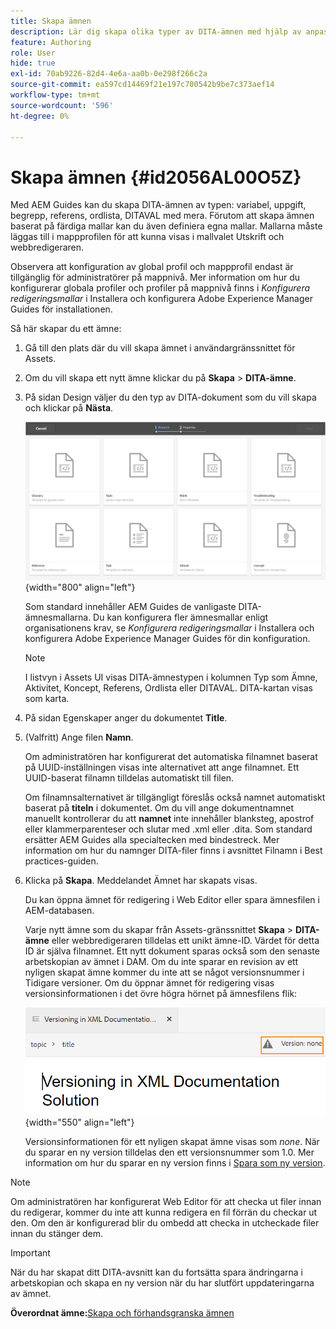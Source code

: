 ```yaml
---
title: Skapa ämnen
description: Lär dig skapa olika typer av DITA-ämnen med hjälp av anpassade mallar i AEM Guides webbredigerare.
feature: Authoring
role: User
hide: true
exl-id: 70ab9226-82d4-4e6a-aa0b-0e298f266c2a
source-git-commit: ea597cd14469f21e197c700542b9be7c373aef14
workflow-type: tm+mt
source-wordcount: '596'
ht-degree: 0%

---
```


# Skapa ämnen {#id2056AL00O5Z}

Med AEM Guides kan du skapa DITA-ämnen av typen: variabel, uppgift, begrepp, referens, ordlista, DITAVAL med mera. Förutom att skapa ämnen baserat på färdiga mallar kan du även definiera egna mallar. Mallarna måste läggas till i mappprofilen för att kunna visas i mallvalet Utskrift och webbredigeraren.

Observera att konfiguration av global profil och mappprofil endast är tillgänglig för administratörer på mappnivå. Mer information om hur du konfigurerar globala profiler och profiler på mappnivå finns i *Konfigurera redigeringsmallar* i Installera och konfigurera Adobe Experience Manager Guides för installationen.

Så här skapar du ett ämne:

1. Gå till den plats där du vill skapa ämnet i användargränssnittet för Assets.

1. Om du vill skapa ett nytt ämne klickar du på **Skapa** \> **DITA-ämne**.

1. På sidan Design väljer du den typ av DITA-dokument som du vill skapa och klickar på **Nästa**.

   ![](images/create_dita_topic.png){width="800" align="left"}

   Som standard innehåller AEM Guides de vanligaste DITA-ämnesmallarna. Du kan konfigurera fler ämnesmallar enligt organisationens krav, se *Konfigurera redigeringsmallar* i Installera och konfigurera Adobe Experience Manager Guides för din konfiguration.

   >[!NOTE]
   >
   > I listvyn i Assets UI visas DITA-ämnestypen i kolumnen Typ som Ämne, Aktivitet, Koncept, Referens, Ordlista eller DITAVAL. DITA-kartan visas som karta.

1. På sidan Egenskaper anger du dokumentet **Title**.

1. \(Valfritt\) Ange filen **Namn**.

   Om administratören har konfigurerat det automatiska filnamnet baserat på UUID-inställningen visas inte alternativet att ange filnamnet. Ett UUID-baserat filnamn tilldelas automatiskt till filen.

   Om filnamnsalternativet är tillgängligt föreslås också namnet automatiskt baserat på **titeln** i dokumentet. Om du vill ange dokumentnamnet manuellt kontrollerar du att **namnet** inte innehåller blanksteg, apostrof eller klammerparenteser och slutar med .xml eller .dita. Som standard ersätter AEM Guides alla specialtecken med bindestreck. Mer information om hur du namnger DITA-filer finns i avsnittet Filnamn i Best practices-guiden.

1. Klicka på **Skapa**. Meddelandet Ämnet har skapats visas.

   Du kan öppna ämnet för redigering i Web Editor eller spara ämnesfilen i AEM-databasen.

   Varje nytt ämne som du skapar från Assets-gränssnittet **Skapa** \> **DITA-ämne** eller webbredigeraren tilldelas ett unikt ämne-ID. Värdet för detta ID är själva filnamnet. Ett nytt dokument sparas också som den senaste arbetskopian av ämnet i DAM. Om du inte sparar en revision av ett nyligen skapat ämne kommer du inte att se något versionsnummer i Tidigare versioner. Om du öppnar ämnet för redigering visas versionsinformationen i det övre högra hörnet på ämnesfilens flik:

   ![](images/topic-version-none_cs.png){width="550" align="left"}

   Versionsinformationen för ett nyligen skapat ämne visas som *none*. När du sparar en ny version tilldelas den ett versionsnummer som 1.0. Mer information om hur du sparar en ny version finns i [Spara som ny version](web-editor-features.md#save-as-new-version-id209ME400GXA).


>[!NOTE]
>
> Om administratören har konfigurerat Web Editor för att checka ut filer innan du redigerar, kommer du inte att kunna redigera en fil förrän du checkar ut den. Om den är konfigurerad blir du ombedd att checka in utcheckade filer innan du stänger dem.

>[!IMPORTANT]
>
> När du har skapat ditt DITA-avsnitt kan du fortsätta spara ändringarna i arbetskopian och skapa en ny version när du har slutfört uppdateringarna av ämnet.

**Överordnat ämne:**&#x200B;[ Skapa och förhandsgranska ämnen](create-preview-topics.md)
